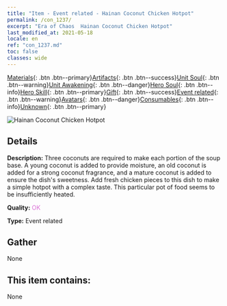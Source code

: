 ```yaml
---
title: "Item - Event related - Hainan Coconut Chicken Hotpot"
permalink: /con_1237/
excerpt: "Era of Chaos  Hainan Coconut Chicken Hotpot"
last_modified_at: 2021-05-18
locale: en
ref: "con_1237.md"
toc: false
classes: wide
---
```

 [Materials](/Items/){: .btn .btn--primary}[Artifacts](/Items/Artifacts/){: .btn .btn--success}[Unit Soul](/Items/UnitSoul/){: .btn .btn--warning}[Unit Awakening](/Items/UnitAwakening/){: .btn .btn--danger}[Hero Soul](/Items/HeroSoul/){: .btn .btn--info}[Hero Skill](/Items/HeroSkill/){: .btn .btn--primary}[Gift](/Items/Gift/){: .btn .btn--success}[Event related](/Items/Events/){: .btn .btn--warning}[Avatars](/Items/Avatars/){: .btn .btn--danger}[Consumables](/Items/Consumables/){: .btn .btn--info}[Unknown](/Items/Unknown/){: .btn .btn--primary}

 ![Hainan Coconut Chicken Hotpot](/images/t/i_81531231.png)

## Details
 **Description:** Three coconuts are required to make each portion of the soup base. A young coconut is added to provide moisture, an old coconut is added for a strong coconut fragrance, and a mature coconut is added to ensure the dish's sweetness. Add fresh chicken pieces to this dish to make a simple hotpot with a complex taste. This particular pot of food seems to be insufficiently heated.

 **Quality:** <span style="color: #DA70D6">OK</span>

 **Type:** Event related

## Gather

  None

## This item contains:

  None

